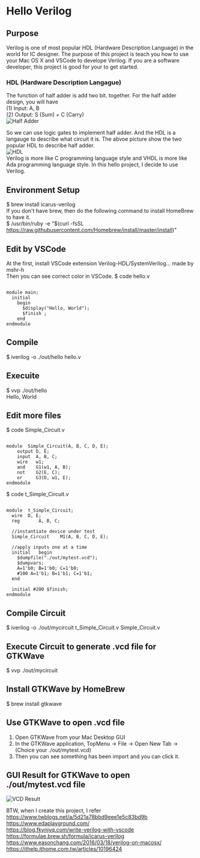 # Hello Verilog  
## Purpose
Verilog is one of most popular HDL (Hardware Description Language) in the world for IC designer.  The purpose of this project is teach you how to use your Mac OS X and VSCode to develope Verilog.  If you are a software developer, this project is good for your to get started.  

### HDL (Hardware Description Langague)
The function of half adder is add two bit.  together. For the half adder design, you will have  
(1) Input: A, B   
(2) Output: S (Sum) + C (Carry)    
![Half Adder](https://raw.githubusercontent.com/milochen0418/hello-verilog/master/half_adder.png)   

So we can use logic gates to implement half adder. And the HDL is a langauge to describe what circuit it is. The abvoe picture show the two popular HDL to describe half adder.  
![HDL](https://raw.githubusercontent.com/milochen0418/hello-verilog/master/HDL.png)  
Verilog is more like C programming language style and VHDL is more like Ada programming language style. In this hello project, I decide to use Verilog.  
## Environment Setup  
$ brew install icarus-verilog  
If you don't have brew, then do the following command to install HomeBrew to have it.  
$ /usr/bin/ruby -e "$(curl -fsSL https://raw.githubusercontent.com/Homebrew/install/master/install)"  

## Edit by VSCode 
At the first, install VSCode extension Verilog-HDL/SystemVerilog... made by mshr-h   
Then you can see correct color in VSCode. 
$ code hello.v  
<pre><code>
module main;
  initial 
    begin
      $display("Hello, World");
      $finish ;
    end
endmodule
</code></pre>
## Compile
$ iverilog -o ./out/hello hello.v  

## Execuite
$ vvp ./out/hello  
Hello, World  

## Edit more files
$ code Simple_Circuit.v  
<pre><code>
module	Simple_Circuit(A, B, C, D, E);  
    output D, E;  
    input  A, B, C;  
    wire   w1;
    and    G1(w1, A, B);
    not    G2(E, C);
    or     G3(D, w1, E);
endmodule
</code></pre>

$ code t_Simple_Circuit.v  
<pre><code>
module	t_Simple_Circuit;
  wire	D, E;
  reg		A, B, C;
	
  //instantiate device under test
  Simple_Circuit	M1(A, B, C, D, E);
	
  //apply inputs one at a time
  initial	begin
    $dumpfile("./out/mytest.vcd");
    $dumpvars;
    A=1'b0; B=1'b0; C=1'b0;
    #100 A=1'b1; B=1'b1; C=1'b1; 
  end
  
  initial #200 $finish;
endmodule
</code></pre>
## Compile Circuit  
$ iverilog -o ./out/mycircuit t_Simple_Circuit.v Simple_Circuit.v  
## Execute Circuit to generate .vcd file for GTKWave  
$ vvp ./out/mycircuit  

## Install GTKWave by HomeBrew
$ brew install gtkwave  

## Use GTKWave to open .vcd file  
1. Open GTKWave from your Mac Desktop GUI  
2. In the GTKWave application, TopMenu -> File -> Open New Tab -> (Choice your ./out/mytest.vcd)  
3. Then you can see something has been import and you can click it.  

## GUI Result for GTKWave to open ./out/mytest.vcd file  
![VCD Result](https://raw.githubusercontent.com/milochen0418/hello-verilog/master/result.png)  

BTW, when I create this project, I refer   
https://www.twblogs.net/a/5d21a78bbd9eee1e5c83bd9b   
https://www.edaplayground.com/  
https://blog.fkynjyq.com/write-verilog-with-vscode   
https://formulae.brew.sh/formula/icarus-verilog  
https://www.easonchang.com/2016/03/18/verilog-on-macosx/  
https://ithelp.ithome.com.tw/articles/10196424  

